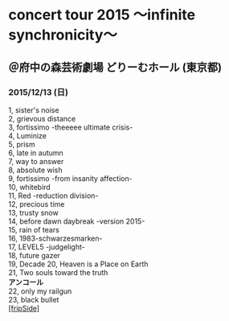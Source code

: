 # concert tour 2015 ～infinite synchronicity～
## ＠府中の森芸術劇場 どりーむホール (東京都)
### 2015/12/13 (日)



1, sister's noise   
2, grievous distance   
3, fortissimo -theeeee ultimate crisis-    
4, Luminize   
5, prism   
6, late in autumn   
7, way to answer   
8, absolute wish    
9, fortissimo -from insanity affection-   
10, whitebird   
11, Red -reduction division-   
12, precious time    
13, trusty snow   
14, before dawn daybreak -version 2015-   
15, rain of tears    
16, 1983-schwarzesmarken-   
17, LEVEL5 -judgelight-     
18, future gazer    
19, Decade
20, Heaven is a Place on Earth    
21, Two souls toward the truth    
**アンコール**   
22, only my railgun   
23, black bullet    
[[fripSide]](http://fripside.net/)    